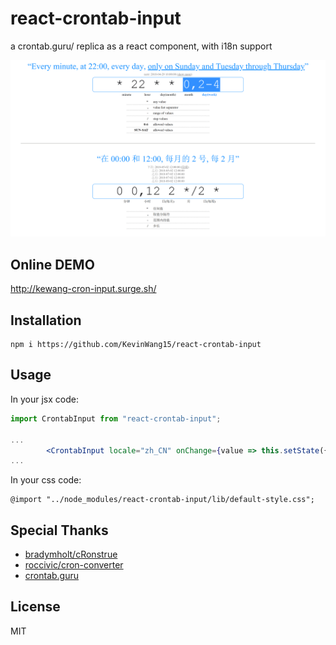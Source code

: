 # react-crontab-input

a crontab.guru/ replica as a react component, with i18n support

![demo](./demo.png?1)

## Online DEMO

http://kewang-cron-input.surge.sh/

## Installation

```
npm i https://github.com/KevinWang15/react-crontab-input
```

## Usage
In your jsx code:

```jsx
import CrontabInput from "react-crontab-input";

...
        <CrontabInput locale="zh_CN" onChange={value => this.setState({ value })} value={this.state.value}/>
...
```

In your css code:

```less
@import "../node_modules/react-crontab-input/lib/default-style.css";
```

## Special Thanks

* [bradymholt/cRonstrue](https://github.com/bradymholt/cRonstrue)
* [roccivic/cron-converter](https://github.com/roccivic/cron-converter)
* [crontab.guru](https://crontab.guru/)

## License

MIT